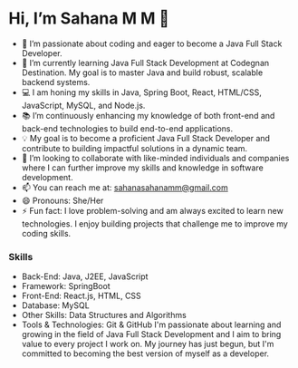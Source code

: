 # Hi, I’m Sahana M M 👋

- 👀 I’m passionate about coding and eager to become a Java Full Stack Developer.
- 🌱 I’m currently learning Java Full Stack Development at Codegnan Destination. My goal is to master Java and build robust, scalable backend systems.
- 💻 I am honing my skills in Java, Spring Boot, React, HTML/CSS, JavaScript, MySQL, and Node.js.
- 📚 I’m continuously enhancing my knowledge of both front-end and back-end technologies to build end-to-end applications.
- 💡 My goal is to become a proficient Java Full Stack Developer and contribute to building impactful solutions in a dynamic team.
- 🚀 I’m looking to collaborate with like-minded individuals and companies where I can further improve my skills and knowledge in software development.
- 📫 You can reach me at: sahanasahanamm@gmail.com 
- 😄 Pronouns: She/Her
- ⚡ Fun fact: I love problem-solving and am always excited to learn new technologies. I enjoy building projects that challenge me to improve my coding skills.

### Skills
- Back-End: Java, J2EE, JavaScript
- Framework: SpringBoot
- Front-End: React.js, HTML, CSS
- Database: MySQL
- Other Skills: Data Structures and Algorithms
- Tools & Technologies: Git & GitHub
I'm passionate about learning and growing in the field of Java Full Stack Development and I aim to bring value to every project I work on. My journey has just begun, but I'm committed to becoming the best version of myself as a developer.
